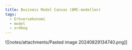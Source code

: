 ```yaml
---
title: Business Model Canvas (BMC-modellen)
tags:
  - Erhversøkonomi
  - model
  - ordbog
---
```


![[notes/attachments/Pasted image 20240829134740.png]]